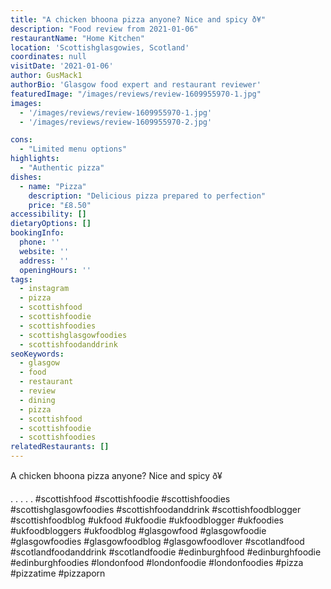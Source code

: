 ```yaml
---
title: "A chicken bhoona pizza anyone? Nice and spicy ð¥"
description: "Food review from 2021-01-06"
restaurantName: "Home Kitchen"
location: 'Scottishglasgowies, Scotland'
coordinates: null
visitDate: '2021-01-06'
author: GusMack1
authorBio: 'Glasgow food expert and restaurant reviewer'
featuredImage: "/images/reviews/review-1609955970-1.jpg"
images:
  - '/images/reviews/review-1609955970-1.jpg'
  - '/images/reviews/review-1609955970-2.jpg'

cons:
  - "Limited menu options"
highlights:
  - "Authentic pizza"
dishes:
  - name: "Pizza"
    description: "Delicious pizza prepared to perfection"
    price: "£8.50"
accessibility: []
dietaryOptions: []
bookingInfo:
  phone: ''
  website: ''
  address: ''
  openingHours: ''
tags:
  - instagram
  - pizza
  - scottishfood
  - scottishfoodie
  - scottishfoodies
  - scottishglasgowfoodies
  - scottishfoodanddrink
seoKeywords:
  - glasgow
  - food
  - restaurant
  - review
  - dining
  - pizza
  - scottishfood
  - scottishfoodie
  - scottishfoodies
relatedRestaurants: []
---
```

A chicken bhoona pizza anyone? Nice and spicy ð¥

.
.
.
.
.
#scottishfood #scottishfoodie #scottishfoodies #scottishglasgowfoodies #scottishfoodanddrink #scottishfoodblogger #scottishfoodblog #ukfood #ukfoodie #ukfoodblogger #ukfoodies #ukfoodbloggers #ukfoodblog #glasgowfood #glasgowfoodie #glasgowfoodies #glasgowfoodblog #glasgowfoodlover #scotlandfood #scotlandfoodanddrink #scotlandfoodie #edinburghfood #edinburghfoodie #edinburghfoodies #londonfood #londonfoodie #londonfoodies #pizza #pizzatime #pizzaporn
